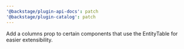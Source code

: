 ```yaml
---
'@backstage/plugin-api-docs': patch
'@backstage/plugin-catalog': patch
---
```


Add a columns prop to certain components that use the EntityTable for easier extensibility.
